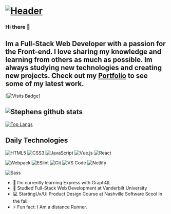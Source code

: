 # [![Header](https://res.cloudinary.com/df9q0hnuw/image/upload/v1597610271/Logos/coverGit_ovlihg.png)](https://www.stephenwebb.dev/)

### Hi there 👋

## Im a Full-Stack Web Developer with a passion for the Front-end. I love sharing my knowledge and learning from others as much as possible. Im always studying new technologies and creating new projects. Check out my [Portfolio](https://www.stephenwebb.dev/) to see some of my latest work.

[![Visits Badge](https://badges.pufler.dev/visits/stevie2codes/stevie2codes)]

## ![Stephens github stats](https://github-readme-stats.vercel.app/api?username=stevie2codes&include_all_commits=true&show_icons=true&theme=onedark)

[![Top Langs](https://github-readme-stats.vercel.app/api/top-langs/?username=stevie2codes)](https://github.com/stevie2codes/github-readme-stats)

## Daily Technologies

![HTML5](https://img.shields.io/badge/-HTML5-%23E44D27?style=flat-square&logo=html5&logoColor=ffffff)
![CSS3](https://img.shields.io/badge/-CSS3-%231572B6?style=flat-square&logo=css3)
![JavaScript](https://img.shields.io/badge/-JavaScript-%23F7DF1C?style=flat-square&logo=javascript&logoColor=000000&labelColor=%23F7DF1C&color=%23FFCE5A)
![Vue.js](https://img.shields.io/badge/-Vue.js-%232c3e50?style=flat-square&logo=Vue.js)
![React](https://img.shields.io/badge/-React-%23282C34?style=flat-square&logo=react)

![Webpack](https://img.shields.io/badge/-Webpack-%232C3A42?style=flat-square&logo=webpack)
![ESlint](https://img.shields.io/badge/-ESLint-%234B32C3?style=flat-square&logo=eslint)
![Git](https://img.shields.io/badge/-Git-%23F05032?style=flat-square&logo=git&logoColor=%23ffffff)
![VS Code](https://img.shields.io/badge/-VSCode-%23007ACC?style=flat-square&logo=visual-studio-code)
![Netlify](https://img.shields.io/badge/-Netlify-%2300C7B7?style=flat-square&logo=netlify&logoColor=ffffff)

![Sass](https://img.shields.io/badge/-Sass-%23CC6699?style=flat-square&logo=sass&logoColor=ffffff)

- 🌱 I’m currently learning Express with GraphQL
- :school: Studied Full-Stack Web Development at Vanderbilt University
- :computer: StartingUx/Ui Product Design Course at Nashville Software Scool In the fall.
- ⚡ Fun fact: I Am a distance Runner.
